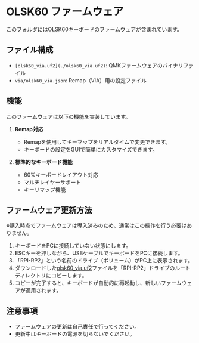# OLSK60 ファームウェア

このフォルダにはOLSK60キーボードのファームウェアが含まれています。

## ファイル構成

- `[olsk60_via.uf2](./olsk60_via.uf2)`: QMKファームウェアのバイナリファイル
- `via/olsk60_via.json`: Remap（VIA）用の設定ファイル

## 機能

このファームウェアは以下の機能を実装しています。

1. **Remap対応**
   - Remapを使用してキーマップをリアルタイムで変更できます。
   - キーボードの設定をGUIで簡単にカスタマイズできます。

2. **標準的なキーボード機能**
   - 60%キーボードレイアウト対応
   - マルチレイヤーサポート
   - キーリマップ機能

## ファームウェア更新方法
※購入時点でファームウェアは導入済みのため、通常はこの操作を行う必要はありません。

1. キーボードをPCに接続していない状態にします。
2. ESCキーを押しながら、USBケーブルでキーボードをPCに接続します。
3. 「RPI-RP2」という名前のドライブ（ボリューム）がPC上に表示されます。
4. ダウンロードした[olsk60_via.uf2](./olsk60_via.uf2)ファイルを「RPI-RP2」ドライブのルートディレクトリにコピーします。
5. コピーが完了すると、キーボードが自動的に再起動し、新しいファームウェアが適用されます。

## 注意事項

- ファームウェアの更新は自己責任で行ってください。
- 更新中はキーボードの電源を切らないでください。 